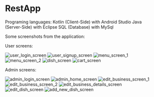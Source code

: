 # RestApp

Programing languages:
Kotlin (Client-Side) with Android Studio
Java (Server-Side) with Eclipse
SQL (Database) with MySql


Some screenshots from the application:

User screens:

![user_login_screen](https://user-images.githubusercontent.com/70009636/176907543-c649eb2e-1bf6-4814-8a8c-31f5806c9d28.png)
![user_signup_screen](https://user-images.githubusercontent.com/70009636/176907566-7f6890af-c5b1-4071-8a70-d395a35d8f01.png)
![menu_screen_1](https://user-images.githubusercontent.com/70009636/176907603-47169b7a-1b9f-4dd4-8e8f-f4821e5ad0b2.png)
![menu_screen_2](https://user-images.githubusercontent.com/70009636/176907641-97dbb21a-a2ad-4eec-b7f3-29e9bccba2d9.png)
![dish_screen](https://user-images.githubusercontent.com/70009636/176907672-96471247-9389-422e-8b1a-359db91ea474.png)
![cart_screen](https://user-images.githubusercontent.com/70009636/176907698-b8b2d112-6805-4296-b565-64d49afad9ba.png)


Admin screens:

![admin_login_screen](https://user-images.githubusercontent.com/70009636/176907818-816e71e5-5024-41e5-88ff-0e9e9cc9622d.png)
![admin_home_screen](https://user-images.githubusercontent.com/70009636/176907834-8fd6ad18-86bc-4a06-9331-f537534bcffc.png)
![edit_business_screen_1](https://user-images.githubusercontent.com/70009636/176907856-73a680ba-928f-4fd6-af85-a6b83098edce.png)
![edit_business_screen_2](https://user-images.githubusercontent.com/70009636/176907862-811cc25b-59a2-4f71-8c09-a6b4e4e5da16.png)
![edit_business_details_screen](https://user-images.githubusercontent.com/70009636/176907880-b66b255d-5998-44c7-81ab-452742d6e846.png)
![edit_dish_screen](https://user-images.githubusercontent.com/70009636/176907898-97eab140-4d4e-49b9-abd2-ae9dc2052464.png)
![add_new_dish_screen](https://user-images.githubusercontent.com/70009636/176907912-aaac25b0-0bf5-418c-9339-0720a3627fd9.png)
